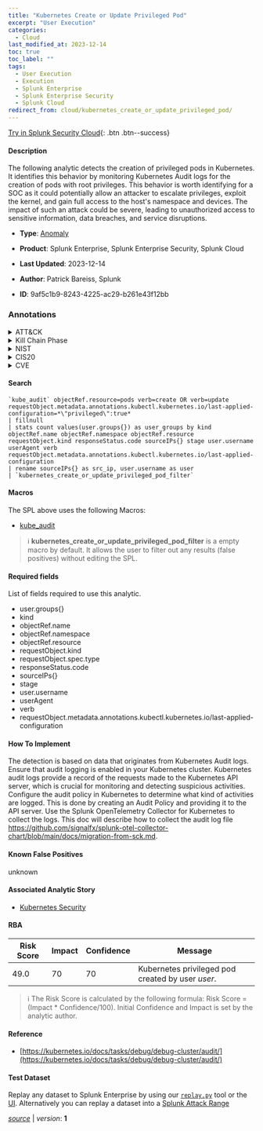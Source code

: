 ```yaml
---
title: "Kubernetes Create or Update Privileged Pod"
excerpt: "User Execution"
categories:
  - Cloud
last_modified_at: 2023-12-14
toc: true
toc_label: ""
tags:
  - User Execution
  - Execution
  - Splunk Enterprise
  - Splunk Enterprise Security
  - Splunk Cloud
redirect_from: cloud/kubernetes_create_or_update_privileged_pod/
---
```




[Try in Splunk Security Cloud](https://www.splunk.com/en_us/cyber-security.html){: .btn .btn--success}

#### Description

The following analytic detects the creation of privileged pods in Kubernetes. It identifies this behavior by monitoring Kubernetes Audit logs for the creation of pods with root privileges. This behavior is worth identifying for a SOC as it could potentially allow an attacker to escalate privileges, exploit the kernel, and gain full access to the host&#39;s namespace and devices. The impact of such an attack could be severe, leading to unauthorized access to sensitive information, data breaches, and service disruptions.

- **Type**: [Anomaly](https://github.com/splunk/security_content/wiki/Detection-Analytic-Types)
- **Product**: Splunk Enterprise, Splunk Enterprise Security, Splunk Cloud

- **Last Updated**: 2023-12-14
- **Author**: Patrick Bareiss, Splunk
- **ID**: 9af5c1b9-8243-4225-ac29-b261e43f12bb

### Annotations
<details>
  <summary>ATT&CK</summary>

<div markdown="1">

#### [ATT&CK](https://attack.mitre.org/)

| ID          | Technique   | Tactic         |
| ----------- | ----------- |--------------- |
| [T1204](https://attack.mitre.org/techniques/T1204/) | User Execution | Execution |

</div>
</details>


<details>
  <summary>Kill Chain Phase</summary>

<div markdown="1">

* Installation


</div>
</details>


<details>
  <summary>NIST</summary>

<div markdown="1">

* DE.AE



</div>
</details>

<details>
  <summary>CIS20</summary>

<div markdown="1">

* CIS 13



</div>
</details>

<details>
  <summary>CVE</summary>

<div markdown="1">


</div>
</details>


#### Search

```
`kube_audit` objectRef.resource=pods verb=create OR verb=update requestObject.metadata.annotations.kubectl.kubernetes.io/last-applied-configuration=*\"privileged\":true* 
| fillnull 
| stats count values(user.groups{}) as user_groups by kind objectRef.name objectRef.namespace objectRef.resource requestObject.kind responseStatus.code sourceIPs{} stage user.username userAgent verb requestObject.metadata.annotations.kubectl.kubernetes.io/last-applied-configuration 
| rename sourceIPs{} as src_ip, user.username as user 
| `kubernetes_create_or_update_privileged_pod_filter` 
```

#### Macros
The SPL above uses the following Macros:
* [kube_audit](https://github.com/splunk/security_content/blob/develop/macros/kube_audit.yml)

> :information_source:
> **kubernetes_create_or_update_privileged_pod_filter** is a empty macro by default. It allows the user to filter out any results (false positives) without editing the SPL.



#### Required fields
List of fields required to use this analytic.
* user.groups{}
* kind
* objectRef.name
* objectRef.namespace
* objectRef.resource
* requestObject.kind
* requestObject.spec.type
* responseStatus.code
* sourceIPs{}
* stage
* user.username
* userAgent
* verb
* requestObject.metadata.annotations.kubectl.kubernetes.io/last-applied-configuration



#### How To Implement
The detection is based on data that originates from Kubernetes Audit logs. Ensure that audit logging is enabled in your Kubernetes cluster. Kubernetes audit logs provide a record of the requests made to the Kubernetes API server, which is crucial for monitoring and detecting suspicious activities. Configure the audit policy in Kubernetes to determine what kind of activities are logged. This is done by creating an Audit Policy and providing it to the API server. Use the Splunk OpenTelemetry Collector for Kubernetes to collect the logs. This doc will describe how to collect the audit log file https://github.com/signalfx/splunk-otel-collector-chart/blob/main/docs/migration-from-sck.md.
#### Known False Positives
unknown

#### Associated Analytic Story
* [Kubernetes Security](/stories/kubernetes_security)




#### RBA

| Risk Score  | Impact      | Confidence   | Message      |
| ----------- | ----------- |--------------|--------------|
| 49.0 | 70 | 70 | Kubernetes privileged pod created by user $user$. |


> :information_source:
> The Risk Score is calculated by the following formula: Risk Score = (Impact * Confidence/100). Initial Confidence and Impact is set by the analytic author.


#### Reference

* [https://kubernetes.io/docs/tasks/debug/debug-cluster/audit/](https://kubernetes.io/docs/tasks/debug/debug-cluster/audit/)



#### Test Dataset
Replay any dataset to Splunk Enterprise by using our [`replay.py`](https://github.com/splunk/attack_data#using-replaypy) tool or the [UI](https://github.com/splunk/attack_data#using-ui).
Alternatively you can replay a dataset into a [Splunk Attack Range](https://github.com/splunk/attack_range#replay-dumps-into-attack-range-splunk-server)




[*source*](https://github.com/splunk/security_content/tree/develop/detections/cloud/kubernetes_create_or_update_privileged_pod.yml) \| *version*: **1**